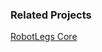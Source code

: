 ### Related Projects
[RobotLegs Core](https://github.com/robotlegs/robotlegs-framework/tree/master/src/robotlegs/bender/framework/api)
